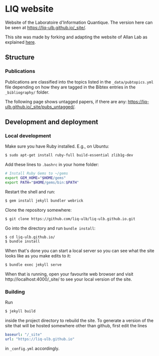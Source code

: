 # LIQ website

Website of the Laboratoire d'Information Quantique. The version here can be
seen at https://liq-ulb.github.io/_site/.

This site was made by forking and adapting the website of Allan Lab as
explained [here](http://www.allanlab.org/aboutwebsite.html).



## Structure

### Publications

Publications are classified into the topics listed in the
`_data/pubtopics.yml` file depending on how they are tagged in the Bibtex
entries in the `_bibliography/` folder.

The following page shows untagged papers, if there are any:
https://liq-ulb.github.io/_site/pubs_untagged/.



## Development and deployment

### Local development

Make sure you have Ruby installed. E.g., on Ubuntu:
```bash
$ sudo apt-get install ruby-full build-essential zlib1g-dev
```

Add these lines to `.bashrc` in your home folder:
```bash
# Install Ruby Gems to ~/gems
export GEM_HOME="$HOME/gems"
export PATH="$HOME/gems/bin:$PATH"
```

Restart the shell and run:
```bash
$ gem install jekyll bundler webrick
```

Clone the repository somewhere:
```bash
$ git clone https://github.com/liq-ulb/liq-ulb.github.io.git
```

Go into the directory and run `bundle install`:
```bash
$ cd liq-ulb.github.io/
$ bundle install
```
When that's done you can start a local server so you can see what the site
looks like as you make edits to it:
```bash
$ bundle exec jekyll serve
```
When that is running, open your favourite web browser and visit
http://localhost:4000/_site/ to see your local version of the site.



### Building

Run
```bash
$ jekyll build
```
inside the project directory to rebuild the site. To generate a version of
the site that will be hosted somewhere other than github, first edit the
lines
```yaml
baseurl: "/_site"
url: "https://liq-ulb.github.io"
```
in `_config.yml` accordingly.
